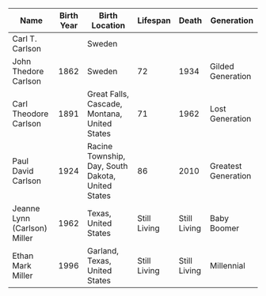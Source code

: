 | Name                         | Birth Year | Birth Location                                    | Lifespan     | Death        | Generation          |
| ---------------------------- | ---------- | ------------------------------------------------- | ------------ | ------------ | ------------------- |
| Carl T. Carlson              |            | Sweden                                            |              |              |                     |
| John Thedore Carlson         | 1862       | Sweden                                            | 72           | 1934         | Gilded Generation   |
| Carl Theodore Carlson        | 1891       | Great Falls, Cascade, Montana, United States      | 71           | 1962         | Lost Generation     |
| Paul David Carlson           | 1924       | Racine Township, Day, South Dakota, United States | 86           | 2010         | Greatest Generation |
| Jeanne Lynn (Carlson) Miller | 1962       | Texas, United States                              | Still Living | Still Living | Baby Boomer         |
| Ethan Mark Miller            | 1996       | Garland, Texas, United States                     | Still Living | Still Living | Millennial          |
